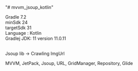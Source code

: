 "# mvvm_jsoup_kotlin" 

Gradle 7.2 <br>
minSdk 24 <br>
targetSdk 31 <br>
Language : Kotlin <br>
Gradlej JDK: 11 version 11.0.11 <br> <br>


Jsoup lib -> Crawling ImgUrl<br>



MVVM, JetPack, Jsoup, URL, GridManager, Repository, Glide



